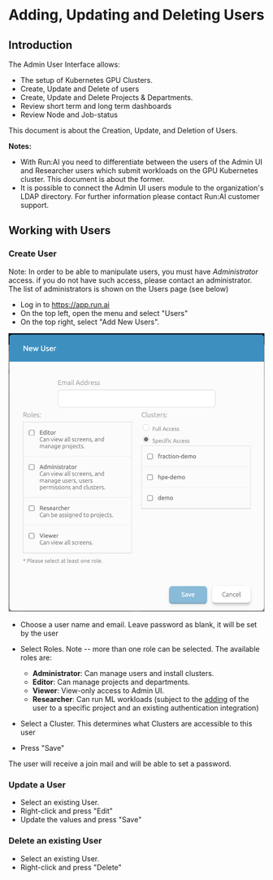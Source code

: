 # Adding, Updating and Deleting Users

## Introduction

The Admin User Interface allows:

*   The setup of Kubernetes GPU Clusters.
*   Create, Update and Delete of users
*   Create, Update and Delete Projects & Departments.
*   Review short term and long term dashboards
*   Review Node and Job-status

This document is about the Creation, Update, and Deletion of Users.

__Notes:__

*   With Run:AI you need to differentiate between the users of the Admin UI and Researcher users which submit workloads on the GPU Kubernetes cluster. This document is about the former.
*   It is possible to connect the Admin UI users module to the organization's LDAP directory. For further information please contact Run:AI customer support.

## Working with Users

### Create User

Note: In order to be able to manipulate users, you must have _Administrator_ access. if you do not have such access, please contact an administrator. The list of administrators is shown on the Users page (see below)

*   Log in to <https://app.run.ai>
*   On the top left, open the menu and select "Users"
*   On the top right, select "Add New Users".

![mceclip2.png](img/mceclip2.png)

*   Choose a user name and email. Leave password as blank, it will be set by the user
*   Select Roles. Note -- more than one role can be selected. The available roles are:
    *  __Administrator__: Can manage users and install clusters. 
    *  __Editor__: Can manage projects and departments.
    * __Viewer__: View-only access to Admin UI.
    * __Researcher__: Can run ML workloads (subject to the [adding](../Working-with-Projects/#create-a-new-project.md) of the user to a specific project and an existing authentication integration)

*   Select a Cluster. This determines what Clusters are accessible to this user
*   Press "Save"

The user will receive a join mail and will be able to set a password. 

### Update a User

*   Select an existing User. 
*   Right-click and press "Edit"
*   Update the values and press "Save"

### Delete an existing User

*   Select an existing User. 
*   Right-click and press "Delete"

 